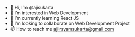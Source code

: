 - 👋 Hi, I’m @ajisukarta
- 👀 I’m interested in Web Development
- 🌱 I’m currently learning React JS
- 💞️ I’m looking to collaborate on Web Development Project
- 📫 How to reach me ajiirsyamsukarta@gmail.com

<!---
ajisukarta/ajisukarta is a ✨ special ✨ repository because its `README.md` (this file) appears on your GitHub profile.
You can click the Preview link to take a look at your changes.
--->
